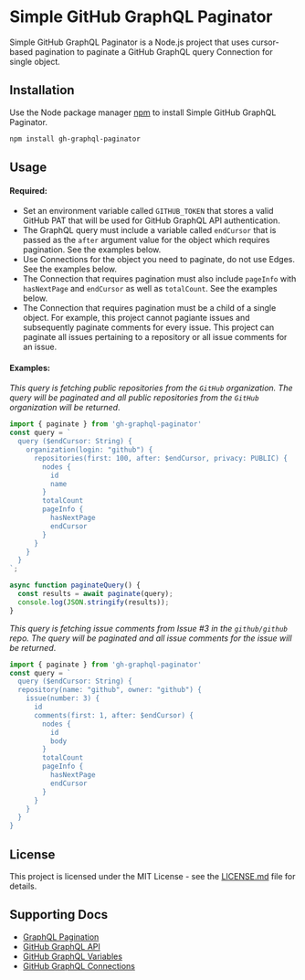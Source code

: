 # Simple GitHub GraphQL Paginator
Simple GitHub GraphQL Paginator is a Node.js project that uses cursor-based pagination to paginate a GitHub GraphQL query Connection for single object.
  
## Installation
Use the Node package manager [npm](https://www.npmjs.com/) to install Simple GitHub GraphQL Paginator.

```bash
npm install gh-graphql-paginator
```

## Usage
#### Required:
- Set an environment variable called `GITHUB_TOKEN` that stores a valid GitHub PAT that will be used for GitHub GraphQL API authentication.
- The GraphQL query must include a variable called `endCursor` that is passed as the `after` argument value for the object which requires pagination. See the examples below.
- Use Connections for the object you need to paginate, do not use Edges. See the examples below.
- The Connection that requires pagination must also include `pageInfo` with `hasNextPage` and `endCursor` as well as `totalCount`. See the examples below.
- The Connection that requires pagination must be a child of a single object. For example, this project cannot pagiante issues and subsequently paginate comments for every issue. This project can paginate all issues pertaining to a repository or all issue comments for an issue.

#### Examples:
_This query is fetching public repositories from the `GitHub` organization. The query will be paginated and all public repositories from the `GitHub` organization will be returned_.
```javascript
import { paginate } from 'gh-graphql-paginator'
const query = `
  query ($endCursor: String) {
    organization(login: "github") {
      repositories(first: 100, after: $endCursor, privacy: PUBLIC) {
        nodes {
          id
          name
        }
        totalCount
        pageInfo {
          hasNextPage
          endCursor
        }
      }
    }
  }
`;

async function paginateQuery() {
  const results = await paginate(query);
  console.log(JSON.stringify(results));
}
```

_This query is fetching issue comments from Issue #3 in the `github/github` repo. The query will be paginated and all issue comments for the issue will be returned_.
```javascript
import { paginate } from 'gh-graphql-paginator'
const query = `
  query ($endCursor: String) {
  repository(name: "github", owner: "github") {
    issue(number: 3) {
      id
      comments(first: 1, after: $endCursor) {
        nodes {
          id
          body
        }
        totalCount
        pageInfo {
          hasNextPage
          endCursor
        }
      }
    }
  }
}
```

## License
This project is licensed under the MIT License - see the [LICENSE.md](LICENSE.md) file for details.

## Supporting Docs
- [GraphQL Pagination](https://graphql.org/learn/pagination/)
- [GitHub GraphQL API](https://docs.github.com/en/graphql)
- [GitHub GraphQL Variables](https://docs.github.com/en/graphql/guides/forming-calls-with-graphql#working-with-variables)
- [GitHub GraphQL Connections](https://docs.github.com/en/graphql/guides/introduction-to-graphql#connection)